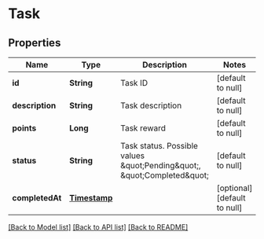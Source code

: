# Task
## Properties

| Name | Type | Description | Notes |
|------------ | ------------- | ------------- | -------------|
| **id** | **String** | Task ID | [default to null] |
| **description** | **String** | Task description | [default to null] |
| **points** | **Long** | Task reward | [default to null] |
| **status** | **String** | Task status. Possible values \&quot;Pending\&quot;, \&quot;Completed\&quot; | [default to null] |
| **completedAt** | [**Timestamp**](Timestamp.md) |  | [optional] [default to null] |

[[Back to Model list]](../README.md#documentation-for-models) [[Back to API list]](../README.md#documentation-for-api-endpoints) [[Back to README]](../README.md)

